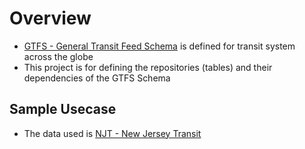 # Overview

- [GTFS - General Transit Feed Schema](https://en.wikipedia.org/wiki/General_Transit_Feed_Specification) is defined for transit system across the globe 
- This project is for defining the repositories (tables) and their dependencies of the GTFS Schema

## Sample Usecase

- The data used is [NJT - New Jersey Transit](https://transitfeeds.com/p/nj-transit)

 